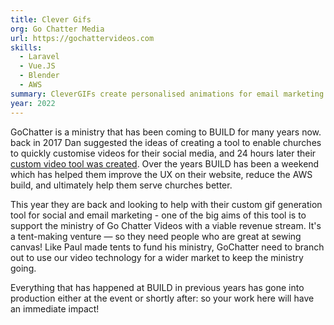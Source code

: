 ```yaml
---
title: Clever Gifs
org: Go Chatter Media
url: https://gochattervideos.com
skills:
  - Laravel
  - Vue.JS
  - Blender
  - AWS
summary: CleverGIFs create personalised animations for email marketing. We're in the process of launching this product to support the ministry of Go Chatter Videos with a viable revenue stream.
year: 2022
---
```


GoChatter is a ministry that has been coming to BUILD for many years now. back in 2017 Dan suggested the ideas of creating a tool to enable churches to quickly customise videos for their social media, and 24 hours later their [custom video tool was created](https://gochattervideos.com/christmas/custom-videos-from-previous-years/). Over the years BUILD has been a weekend which has helped them improve the UX on their website, reduce the AWS build, and ultimately help them serve churches better.

This year they are back and looking to help with their custom gif generation tool for social and email marketing - one of the big aims of this tool is to support the ministry of Go Chatter Videos with a viable revenue stream. It's a tent-making venture — so they need people who are great at sewing canvas! Like Paul made tents to fund his ministry, GoChatter need to branch out to use our video technology for a wider market to keep the ministry going.

Everything that has happened at BUILD in previous years has gone into production either at the event or shortly after: so your work here will have an immediate impact!
